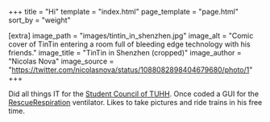 +++
title = "Hi"
template = "index.html"
page_template = "page.html"
sort_by = "weight"

[extra]
image_path = "images/tintin_in_shenzhen.jpg"
image_alt = "Comic cover of TinTin entering a room full of bleeding edge technology with his friends."
image_title = "TinTin in Shenzhen (cropped)"
image_author = "Nicolas Nova"
image_source = "https://twitter.com/nicolasnova/status/1088082898404679680/photo/1"
+++

Did all things IT for the [Student Council of TUHH](https://www.asta.tuhh.de). Once coded a GUI for the [RescueRespiration](https://rescue-respiration.org) ventilator. Likes to take pictures and ride trains in his free time.

